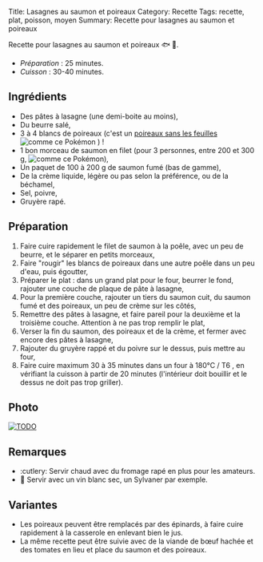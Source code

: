 Title: Lasagnes au saumon et poireaux
Category: Recette
Tags: recette, plat, poisson, moyen
Summary: Recette pour lasagnes au saumon et poireaux

Recette pour lasagnes au saumon et poireaux :fish: :herb:.

- *Préparation* : 25 minutes.
- *Cuisson* : 30-40 minutes.

## Ingrédients
- Des pâtes à lasagne (une demi-boite au moins),
- Du beurre salé,
- 3 à 4 blancs de poireaux (c'est un [poireaux sans les feuilles](https://veekun.com/dex/pokemon/farfetch%27d) ![comme ce Pokémon](https://cdn.bulbagarden.net/upload/a/aa/Spr_5b_083.png) ) !
- 1 bon morceau de saumon en filet (pour 3 personnes, entre 200 et 300 g, ![comme ce Pokémon](https://cdn.bulbagarden.net/upload/2/24/Spr_5b_129_m.png)),
- Un paquet de 100 à 200 g de saumon fumé (bas de gamme),
- De la crème liquide, légère ou pas selon la préférence, ou de la béchamel,
- Sel, poivre,
- Gruyère rapé.

## Préparation
1. Faire cuire rapidement le filet de saumon à la poêle, avec un peu de beurre, et le séparer en petits morceaux,
2. Faire "rougir" les blancs de poireaux dans une autre poêle dans un peu d'eau, puis égoutter,
3. Préparer le plat : dans un grand plat pour le four, beurrer le fond, rajouter une couche de plaque de pâte à lasagne,
4. Pour la première couche, rajouter un tiers du saumon cuit, du saumon fumé et des poireaux, un peu de crème sur les côtés,
5. Remettre des pâtes à lasagne, et faire pareil pour la deuxième et la troisième couche. Attention à ne pas trop remplir le plat,
6. Verser la fin du saumon, des poireaux et de la crème, et fermer avec encore des pâtes à lasagne,
7. Rajouter du gruyère rappé et du poivre sur le dessus, puis mettre au four,
8. Faire cuire maximum 30 à 35 minutes dans un four à 180°C / T6 <i class="fa fa-thermometer-full" aria-hidden="true"></i>, en vérifiant la cuisson à partir de 20 minutes (l'intérieur doit bouillir et le dessus ne doit pas trop griller).

## Photo
[![TODO]({filename}images/blank.png)](#)

## Remarques
- :cutlery: Servir chaud avec du fromage rapé en plus pour les amateurs.
- :wine_glass: Servir avec un vin blanc sec, un Sylvaner par exemple.

## Variantes
- Les poireaux peuvent être remplacés par des épinards, à faire cuire rapidement à la casserole en enlevant bien le jus.
- La même recette peut être suivie avec de la viande de bœuf hachée et des tomates en lieu et place du saumon et des poireaux.
